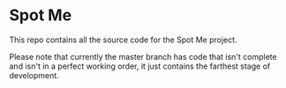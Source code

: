 # Spot Me 

This repo contains all the source code for the Spot Me project.

Please note that currently the master branch has code that isn't complete and isn't in a perfect working order, it just contains the farthest stage of development.